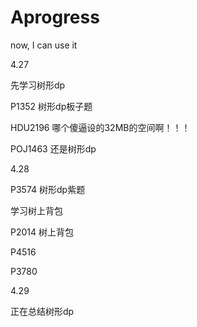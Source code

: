 # Aprogress
now, I can use it

4.27

先学习树形dp

P1352 树形dp板子题

HDU2196 哪个傻逼设的32MB的空间啊！！！

POJ1463 还是树形dp


4.28

P3574 树形dp紫题

学习树上背包

P2014 树上背包

P4516

P3780

4.29

正在总结树形dp

